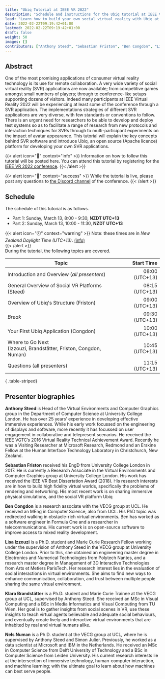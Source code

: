 ```yaml
---
title: "Ubiq Tutorial at IEEE VR 2022"
description: "Schedule and instructions for the Ubiq tutorial at IEEE VR 2022."
lead: "Learn how to build your own social virtual reality with Ubiq at the IEEE Conference on Virtual Reality and 3D User Interfaces (IEEE VR) 2022!"
date: 2022-02-22T09:19:42+01:00
lastmod: 2022-02-22T09:19:42+01:00
draft: false
weight: 50
images: []
contributors: ["Anthony Steed", "Sebastian Friston", "Ben Congdon", "Lisa Izzouzi", "Klara Brandstätter", "Nels Numan"]
---
```


## Abstract
One of the most promising applications of consumer virtual reality technology is its use for remote collaboration. A very wide variety of social virtual reality (SVR) applications are now available; from competitive games amongst small numbers of players; through to conference-like setups supporting dozens of visitors. Indeed many participants at IEEE Virtual Reality 2022 will be experiencing at least some of the conference through a SVR application. The implementations strategies of different SVR applications are very diverse, with few standards or conventions to follow. There is an urgent need for researchers to be able to develop and deploy test systems so as to facilitate a range of research from new protocols and interaction techniques for SVRs through to multi-participant experiments on the impact of avatar appearance. This tutorial will explain the key concepts behind SVR software and introduce Ubiq, an open source (Apache licence) platform for developing your own SVR applications.

{{< alert icon="🎥" context="info" >}}
Information on how to follow this tutorial will be posted here. You can attend this tutorial by registering for the <a href="https://ieeevr.org/2022/attend/registration/">IEEE VR 2022 conference</a>.
{{< /alert >}}

{{< alert icon="💬" context="success" >}}
While the tutorial is live, please post any questions to <a href="https://ieeevr.org/2022/">the Discord channel</a> of the conference.
{{< /alert >}}

## Schedule

The schedule of this tutorial is as follows. 
- Part 1: Sunday, March 13, 8:00 - 9:30, **NZDT UTC+13**<br>
- Part 2: Sunday, March 13, 10:00 - 11:30, **NZDT UTC+13**

{{< alert icon="🕗" context="warning" >}}
Note: these times are in *New Zealand Daylight Time (UTC+13)*. [(info)](https://ieeevr.org/2022/program/tutorials/#Ubiq) <br>
{{< /alert >}}
<br>
During the tutorial, the following topics are covered.

| Topic                                                   | Start Time                        |
|---------------------------------------------------------|----------------------------------:|
| Introduction and Overview (_all presenters_)            |                    08:00 (UTC+13) |
| General Overview of Social VR Platforms (Steed)         |                    08:15 (UTC+13) |
| Overview of Ubiq's Structure (Friston)                  |                    09:00 (UTC+13) |
| _Break_                                                 |                    09:30 (UTC+13) |
| Your First Ubiq Application (Congdon)                   |                    10:00 (UTC+13) |
| Where to Go Next <br> (Izzouzi, Brandstätter, Friston, Congdon, Numan) |     10:45 (UTC+13) |
| Questions (all presenters)                              |                    11:15 (UTC+13) |
{ .table-striped}

## Presenter biographies
**Anthony Steed** is Head of the Virtual Environments and Computer Graphics group in the Department of Computer Science at University College London. He has over 25 years’ experience in developing effective immersive experiences. While his early work focussed on the engineering of displays and software, more recently it has focussed on user engagement in collaborative and telepresent scenarios. He received the IEEE VGTC’s 2016 Virtual Reality Technical Achievement Award.  Recently he was a Visiting Researcher at Microsoft Research, Redmond and an Erskine Fellow at the Human Interface Technology Laboratory in Christchurch, New Zealand.

**Sebastian Friston** received his EngD from University College London in 2017. He is currently a Research Associate in the Virtual Environments and Computer Graphics group at University College London. His work has received the IEEE VR Best Dissertation Award (2018). His research interests are in how to build high fidelity virtual worlds, specifically the problems of rendering and networking. His most recent work is on sharing immersive physical simulations, and the social VR platform Ubiq

**Ben Congdon** is a research associate with the VECG group at UCL. He received an MEng in Computer Science, also from UCL. His PhD topic was redirected walking in obstacle-rich virtual environments. Ben has worked as a software engineer in Formula One and a researcher in telecommunications. His current work is on open-source software to improve access to mixed reality development.

**Lisa Izzouzi** is a Ph.D. student and Marie Curie Research Fellow working under the supervision of Anthony Steed in the VECG group at University College London. Prior to this, she obtained an engineering master degree in Electronics and Numerical Technologies from Polytech Nantes, and a research master degree in Management of 3D Interactive Technologies from Arts et Metiers ParisTech. Her research interest lies in the evaluation of social interactions in virtual environments. She aims to find new ways to enhance communication, collaboration, and trust between multiple people sharing the same virtual environment. 

**Klara Brandstätter** is a Ph.D. student and Marie Curie Trainee at the VECG group at UCL, supervised by Anthony Steed. She received an MSc in Visual Computing and a BSc in Media Informatics and Visual Computing from TU Wien. Her goal is to gather insights from social scenes in VR, use these insights to teach virtual agents believable and adequate social behaviours, and eventually create lively and interactive virtual environments that are inhabited by real and virtual humans alike.  

**Nels Numan** is a Ph.D. student at the VECG group at UCL, where he is supervised by Anthony Steed and Simon Julier. Previously, he worked as a data scientist at Microsoft and IBM in the Netherlands. He received an MSc in Computer Science from Delft University of Technology and a BSc in Computer Science from Leiden University. His current research interests lie at the intersection of immersive technology, human-computer interaction, and machine learning; with the ultimate goal to learn about how machines can best serve people.
